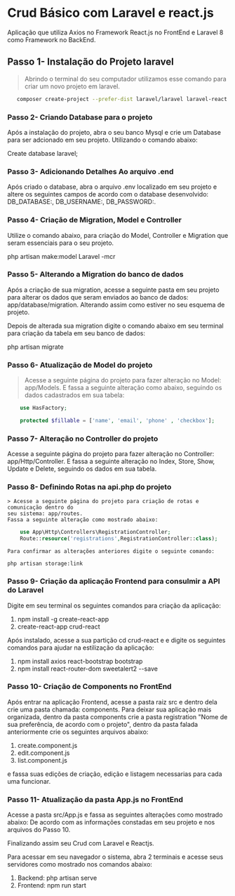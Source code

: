 # Crud Básico com Laravel e react.js

Aplicação que utiliza Axios no Framework React.js no FrontEnd e Laravel 8 como Framework no BackEnd.

## Passo 1- Instalação do Projeto laravel

> Abrindo o terminal do seu computador utilizamos esse comando para criar um novo projeto em laravel.
```bash
   composer create-project --prefer-dist laravel/laravel laravel-react
```
### Passo 2- Criando Database para o projeto

Após a instalação do projeto, abra o seu banco Mysql e crie um Database para ser adcionado em seu projeto. Utilizando o comando abaixo:

Create database laravel;

### Passo 3- Adicionando Detalhes Ao arquivo .end

Após criado o database, abra o arquivo .env localizado em seu projeto e altere os seguintes campos
de acordo com o database desenvolvido: DB_DATABASE:<NOME DO BANCO>, DB_USERNAME:<NOME DE USUARIO>,
DB_PASSWORD:<SENHA DO SEU BANCO>.

### Passo 4- Criação de Migration, Model e Controller

Utilize o comando abaixo, para criação do Model, Controller e Migration que seram essenciais
para o seu projeto.

php artisan make:model Laravel -mcr

### Passo 5- Alterando a Migration do banco de dados

Após a criação de sua migration, acesse a seguinte pasta em seu projeto para alterar os dados
que seram enviados ao banco de dados: app/database/migration. Alterando assim como estiver no
seu esquema de projeto.

Depois de alterada sua migration digite o comando abaixo em seu terminal para criação da tabela
em seu banco de dados:

php artisan migrate

### Passo 6- Atualização de Model do projeto

> Acesse a seguinte página do projeto para fazer alteração no Model: app/Models.
E fassa a seguinte alteração como abaixo, seguindo os dados cadastrados em sua
tabela:
```php
    use HasFactory;

    protected $fillable = ['name', 'email', 'phone' , 'checkbox'];
```

### Passo 7- Alteração no Controller do projeto

Acesse a seguinte página do projeto para fazer alteração no Controller: app/Http/Controller.
E fassa a seguinte alteração no Index, Store, Show, Update e Delete, seguindo os dados em 
sua tabela.

   ### Passo 8- Definindo Rotas na api.php do projeto

    > Acesse a seguinte página do projeto para criação de rotas e comunicação dentro do
    seu sistema: app/routes.
    Fassa a seguinte alteração como mostrado abaixo:
```php
    use App\Http\Controllers\RegistrationController;
    Route::resource('registrations',RegistrationController::class);
```
    Para confirmar as alterações anteriores digite o seguinte comando:

    php artisan storage:link

### Passo 9- Criação da aplicação Frontend para consulmir a API do Laravel

Digite em seu terminal os seguintes comandos para criação da aplicação:

1. npm install -g create-react-app
2. create-react-app crud-react

Após instalado, acesse a sua partição cd crud-react e e digite os seguintes comandos
para ajudar na estilização da aplicação:

1. npm install axios react-bootstrap bootstrap
2. npm install react-router-dom sweetalert2 --save

### Passo 10- Criação de Components no FrontEnd

Após entrar na aplicação Frontend, acesse a pasta raiz src e dentro dela crie uma pasta
chamada: components. Para deixar sua aplicação mais organizada, dentro da pasta components
crie a pasta registration "Nome de sua preferência, de acordo com o projeto", dentro da 
pasta falada anteriormente crie os seguintes arquivos abaixo:

1. create.component.js
2. edit.component.js
3. list.component.js

e fassa suas edições de criação, edição e listagem necessarias para cada uma funcionar.

### Passo 11- Atualização da pasta App.js no FrontEnd

Acesse a pasta src/App.js e fassa as seguintes alterações como mostrado abaixo:
De acordo com as informações constadas em seu projeto e nos arquivos do Passo 10.

Finalizando assim seu Crud com Laravel e Reactjs.

Para acessar em seu navegador o sistema, abra 2 terminais e acesse seus servidores 
como mostrado nos comandos abaixo:

1. Backend: php artisan serve
2. Frontend: npm run start